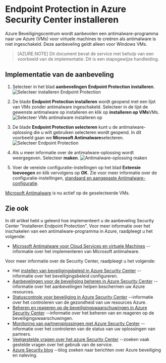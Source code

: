 <properties
   pageTitle="Installeer Endpoint Protection in Azure Security Center | Microsoft Azure"
   description="Dit document wordt beschreven hoe u de aanbeveling Azure Beveiligingscentrum **Endpoint Protection installeren**implementeren."
   services="security-center"
   documentationCenter="na"
   authors="TerryLanfear"
   manager="MBaldwin"
   editor=""/>

<tags
   ms.service="security-center"
   ms.devlang="na"
   ms.topic="article"
   ms.tgt_pltfrm="na"
   ms.workload="na"
   ms.date="08/16/2016"
   ms.author="terrylan"/>

# <a name="install-endpoint-protection-in-azure-security-center"></a>Endpoint Protection in Azure Security Center installeren

Azure Beveiligingscentrum wordt aanbevolen een antimalware-programma naar uw Azure (VMs) voor virtuele machines te creëren als antimalware is niet ingeschakeld. Deze aanbeveling geldt alleen voor Windows VMs.

> [AZURE.NOTE] Dit document bevat de service met behulp van een voorbeeld van de implementatie.  Dit is een stapsgewijze handleiding.

## <a name="implement-the-recommendation"></a>Implementatie van de aanbeveling

1. Selecteer in het blad **aanbevelingen** **Endpoint Protection installeren**.
![Selecteer installeren Endpoint Protection][1]

2. De blade **Endpoint Protection installeren** wordt geopend met een lijst van VMs zonder antimalware ingeschakeld. Selecteer in de lijst de gewenste antimalware op installeren en klik op **installeren op VMs**VMs.
![Selecteer VMs antimalware installeren op][2]

3. De blade **Endpoint Protection selecteren** kunt u de antimalware-oplossing die u wilt gebruiken selecteren wordt geopend. In dit voorbeeld gaan we **Microsoft Antimalware**selecteren.
![Selecteer Endpoint Protection][3]

4. Als u meer informatie over de antimalware-oplossing wordt weergegeven. Selecteer **maken**.
![Antimalware-oplossing maken][4]

5. Voer de vereiste configuratie-instellingen op het blad **Extensie toevoegen** en klik vervolgens op **OK**. Zie voor meer informatie over de configuratie-instellingen, [standaard en aangepaste Antimalware-configuratie](../security/azure-security-antimalware.md#default-and-custom-antimalware-configuration).

[Microsoft Antimalware](../azure-security-antimalware.md) is nu actief op de geselecteerde VMs.

## <a name="see-also"></a>Zie ook

In dit artikel hebt u geleerd hoe implementeert u de aanbeveling Security Center "Installeren Endpoint Protection". Voor meer informatie over het inschakelen van een antimalware-programma in Azure, raadpleegt u het volgende:

- [Microsoft Antimalware voor Cloud Services en virtuele Machines](../azure-security-antimalware.md) --informatie over het implementeren van Microsoft antimalware.

Voor meer informatie over de Security Center, raadpleegt u het volgende:

- Het [instellen van beveiligingsbeleid in Azure Security Center](security-center-policies.md) --informatie over het beveiligingsbeleid configureren.
- [Aanbevelingen voor de beveiliging beheren in Azure Security Center](security-center-recommendations.md) --informatie over het aanbevelingen helpen beschermen uw Azure resources.
- [Statuscontrole voor beveiliging in Azure Security Center](security-center-monitoring.md) --informatie over het controleren van de gezondheid van uw resources Azure.
- [Beheren en reageren op de beveiligingswaarschuwingen in Azure Security Center](security-center-managing-and-responding-alerts.md) --informatie over het beheren van en reageren op de beveiligingswaarschuwingen.
- [Monitoring van partneroplossingen met Azure Security Center](security-center-partner-solutions.md) --informatie over het controleren van de status van uw oplossingen van partners.
- [Veelgestelde vragen over het azure Security Center](security-center-faq.md) --zoeken vaak gestelde vragen over het gebruik van de service.
- [Azure Security blog](http://blogs.msdn.com/b/azuresecurity/) --blog zoeken naar berichten over Azure beveiliging en naleving.

<!--Image references-->
[1]:./media/security-center-install-endpoint-protection/select-install-endpoint-protection.png
[2]:./media/security-center-install-endpoint-protection/install-endpoint-protection-blade.png
[3]:./media/security-center-install-endpoint-protection/select-endpoint-protection.png
[4]:./media/security-center-install-endpoint-protection/create-antimalware-solution.png
